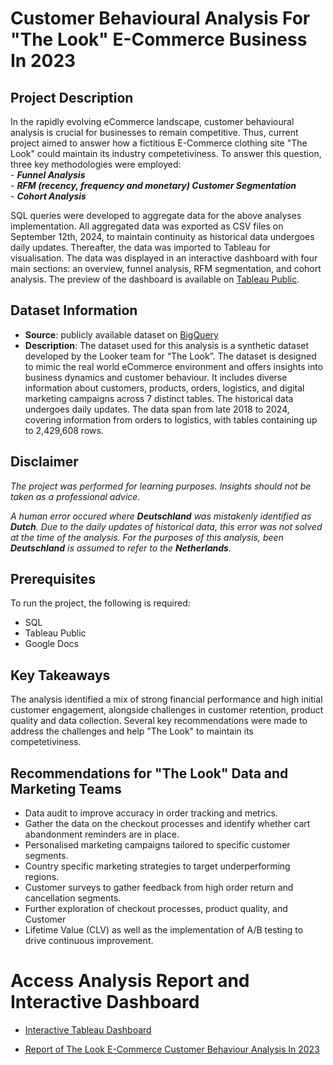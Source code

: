 # Customer Behavioural Analysis For "The Look" E-Commerce Business In 2023

## Project Description
In the rapidly evolving eCommerce landscape, customer behavioural analysis is crucial for businesses to remain competitive. Thus, current project aimed to answer how a fictitious E-Commerce clothing site "The Look" could maintain its industry competetiviness. To answer this question, three key methodologies were employed:   
    - **_Funnel Analysis_**  
    - **_RFM (recency, frequency and monetary) Customer Segmentation_**  
    - **_Cohort Analysis_**  

SQL queries were developed to aggregate data for the above analyses implementation. All aggregated data was exported as CSV files on September 12th, 2024, to maintain continuity as historical data undergoes daily updates. Thereafter, the data was imported to Tableau  for visualisation. The data was displayed in an interactive dashboard with four main sections: an overview, funnel analysis, RFM segmentation, and cohort analysis. The preview of the dashboard is available on [Tableau Public](https://public.tableau.com/views/TheLookEcommerceCustomerBehaviourIn2023/OVERVIEW?:language=en-GB&:sid=&:redirect=auth&:display_count=n&:origin=viz_share_link).   


## Dataset Information
- **Source**: publicly available dataset on [BigQuery](https://console.cloud.google.com/marketplace/product/bigquery-public-data/thelook-ecommerce?project=gabriele-transfer)  
- **Description**: The dataset used for this analysis is a synthetic dataset developed by the Looker team for “The Look”. The dataset is designed to mimic the real world eCommerce environment and offers insights into business dynamics and customer behaviour. It includes diverse information about customers, products, orders, logistics, and digital marketing campaigns across 7 distinct tables. The historical data undergoes daily updates. The data span from late 2018 to 2024, covering information from orders to logistics, with tables containing up to  2,429,608 rows.  

## Disclaimer
_The project was performed for learning purposes. Insights should not be taken as a professional advice._  

_A human error occured where **Deutschland** was mistakenly identified as **Dutch**. Due to the daily updates of historical data, this error was not solved at the time of the analysis. For the purposes of this analysis, been **Deutschland** is assumed to refer to the **Netherlands**._  

## Prerequisites
To run the project, the following is required:  
- SQL  
- Tableau Public  
- Google Docs  

## Key Takeaways
The analysis identified a mix of strong financial performance and high initial customer engagement, alongside challenges in customer retention, product quality and data collection. Several key recommendations were made to address the challenges and help "The Look" to maintain its competetiviness.  

## Recommendations for "The Look" Data and Marketing Teams
- Data audit to improve accuracy in order tracking and metrics.  
- Gather the data on the checkout processes and identify whether cart abandonment reminders are in place.  
- Personalised marketing campaigns tailored to specific customer segments.  
- Country specific marketing strategies to target underperforming regions.  
- Customer surveys to gather feedback from high order return and cancellation segments.  
- Further exploration of checkout processes, product quality, and Customer 
- Lifetime Value (CLV) as well as the implementation of A/B testing to drive continuous improvement.  

# Access Analysis Report and Interactive Dashboard
- [Interactive Tableau Dashboard](https://public.tableau.com/views/TheLookEcommerceCustomerBehaviourIn2023/OVERVIEW?:language=en-GB&:sid=&:redirect=auth&:display_count=n&:origin=viz_share_link)  

- [Report of The Look E-Commerce Customer Behaviour Analysis In 2023](https://docs.google.com/document/d/15aqCreWAeGGJLCL5gSx_dJ5vmc1XNrrN-hocH_Z540k/edit?usp=sharing)  